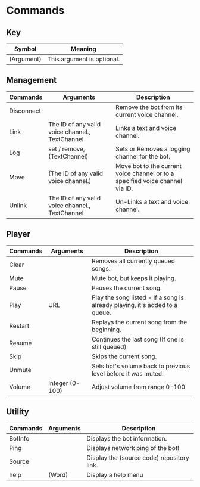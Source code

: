 # Commands

## Key
| Symbol     | Meaning                    |
| ---------- | -------------------------- |
| (Argument) | This argument is optional. |

## Management
| Commands   | Arguments                                       | Description                                                                   |
| ---------- | ----------------------------------------------- | ----------------------------------------------------------------------------- |
| Disconnect | <none>                                          | Remove the bot from its current voice channel.                                |
| Link       | The ID of any valid voice channel., TextChannel | Links a text and voice channel.                                               |
| Log        | set / remove, (TextChannel)                     | Sets or Removes a logging channel for the bot.                                |
| Move       | (The ID of any valid voice channel.)            | Move bot to the current voice channel or to a specified voice channel via ID. |
| Unlink     | The ID of any valid voice channel., TextChannel | Un-Links a text and voice channel.                                            |

## Player
| Commands | Arguments       | Description                                                                 |
| -------- | --------------- | --------------------------------------------------------------------------- |
| Clear    | <none>          | Removes all currently queued songs.                                         |
| Mute     | <none>          | Mute bot, but keeps it playing.                                             |
| Pause    | <none>          | Pauses the current song.                                                    |
| Play     | URL             | Play the song listed - If a song is already playing, it's added to a queue. |
| Restart  | <none>          | Replays the current song from the beginning.                                |
| Resume   | <none>          | Continues the last song (If one is still queued)                            |
| Skip     | <none>          | Skips the current song.                                                     |
| Unmute   | <none>          | Sets bot's volume back to previous level before it was muted.               |
| Volume   | Integer (0-100) | Adjust volume from range 0-100                                              |

## Utility
| Commands | Arguments | Description                                |
| -------- | --------- | ------------------------------------------ |
| BotInfo  | <none>    | Displays the bot information.              |
| Ping     | <none>    | Displays network ping of the bot!          |
| Source   | <none>    | Display the (source code) repository link. |
| help     | (Word)    | Display a help menu                        |

